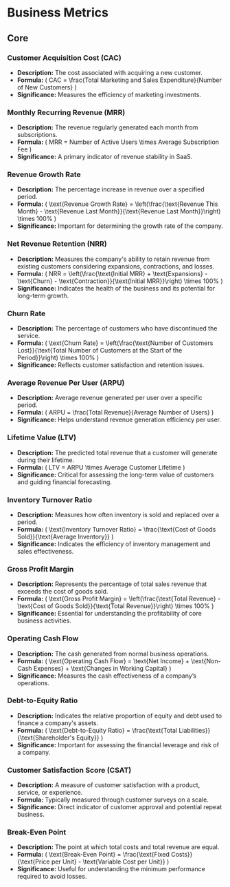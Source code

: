 # Business Metrics 

## Core

### Customer Acquisition Cost (CAC)
- **Description:** The cost associated with acquiring a new customer.
- **Formula:** \( CAC = \frac{Total Marketing and Sales Expenditure}{Number of New Customers} \)
- **Significance:** Measures the efficiency of marketing investments.

### Monthly Recurring Revenue (MRR)
- **Description:** The revenue regularly generated each month from subscriptions.
- **Formula:** \( MRR = Number of Active Users \times Average Subscription Fee \)
- **Significance:** A primary indicator of revenue stability in SaaS.

### Revenue Growth Rate
- **Description:** The percentage increase in revenue over a specified period.
- **Formula:** \( \text{Revenue Growth Rate} = \left(\frac{\text{Revenue This Month} - \text{Revenue Last Month}}{\text{Revenue Last Month}}\right) \times 100\% \)
- **Significance:** Important for determining the growth rate of the company.

### Net Revenue Retention (NRR)
- **Description:** Measures the company's ability to retain revenue from existing customers considering expansions, contractions, and losses.
- **Formula:** \( NRR = \left(\frac{\text{Initial MRR} + \text{Expansions} - \text{Churn} - \text{Contraction}}{\text{Initial MRR}}\right) \times 100\% \)
- **Significance:** Indicates the health of the business and its potential for long-term growth.

### Churn Rate
- **Description:** The percentage of customers who have discontinued the service.
- **Formula:** \( \text{Churn Rate} = \left(\frac{\text{Number of Customers Lost}}{\text{Total Number of Customers at the Start of the Period}}\right) \times 100\% \)
- **Significance:** Reflects customer satisfaction and retention issues.

### Average Revenue Per User (ARPU)
- **Description:** Average revenue generated per user over a specific period.
- **Formula:** \( ARPU = \frac{Total Revenue}{Average Number of Users} \)
- **Significance:** Helps understand revenue generation efficiency per user.

### Lifetime Value (LTV)
- **Description:** The predicted total revenue that a customer will generate during their lifetime.
- **Formula:** \( LTV = ARPU \times Average Customer Lifetime \)
- **Significance:** Critical for assessing the long-term value of customers and guiding financial forecasting.

### Inventory Turnover Ratio
- **Description:** Measures how often inventory is sold and replaced over a period.
- **Formula:** \( \text{Inventory Turnover Ratio} = \frac{\text{Cost of Goods Sold}}{\text{Average Inventory}} \)
- **Significance:** Indicates the efficiency of inventory management and sales effectiveness.

### Gross Profit Margin
- **Description:** Represents the percentage of total sales revenue that exceeds the cost of goods sold.
- **Formula:** \( \text{Gross Profit Margin} = \left(\frac{\text{Total Revenue} - \text{Cost of Goods Sold}}{\text{Total Revenue}}\right) \times 100\% \)
- **Significance:** Essential for understanding the profitability of core business activities.

### Operating Cash Flow
- **Description:** The cash generated from normal business operations.
- **Formula:** \( \text{Operating Cash Flow} = \text{Net Income} + \text{Non-Cash Expenses} + \text{Changes in Working Capital} \)
- **Significance:** Measures the cash effectiveness of a company’s operations.

### Debt-to-Equity Ratio
- **Description:** Indicates the relative proportion of equity and debt used to finance a company's assets.
- **Formula:** \( \text{Debt-to-Equity Ratio} = \frac{\text{Total Liabilities}}{\text{Shareholder's Equity}} \)
- **Significance:** Important for assessing the financial leverage and risk of a company.

### Customer Satisfaction Score (CSAT)
- **Description:** A measure of customer satisfaction with a product, service, or experience.
- **Formula:** Typically measured through customer surveys on a scale.
- **Significance:** Direct indicator of customer approval and potential repeat business.

### Break-Even Point
- **Description:** The point at which total costs and total revenue are equal.
- **Formula:** \( \text{Break-Even Point} = \frac{\text{Fixed Costs}}{\text{Price per Unit} - \text{Variable Cost per Unit}} \)
- **Significance:** Useful for understanding the minimum performance required to avoid losses.
